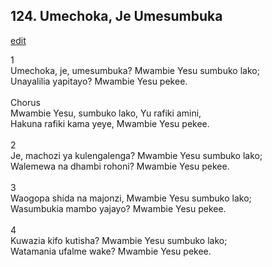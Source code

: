 ## 124. Umechoka, Je Umesumbuka
[edit](https://docs.google.com/document/d/1QIVEGzvjI8E7AffkNAPKdlse1Cok9m%2D1/edit?mode=html)



1\
Umechoka, je, umesumbuka? Mwambie Yesu sumbuko lako;\
Unayalilia yapitayo? Mwambie Yesu pekee.\
\
Chorus\
Mwambie Yesu, sumbuko lako, Yu rafiki amini,\
Hakuna rafiki kama yeye, Mwambie Yesu pekee.\
\
2\
Je, machozi ya kulengalenga? Mwambie Yesu sumbuko lako;\
Walemewa na dhambi rohoni? Mwambie Yesu pekee.\
\
3\
Waogopa shida na majonzi, Mwambie Yesu sumbuko lako;\
Wasumbukia mambo yajayo? Mwambie Yesu pekee.\
\
4\
Kuwazia kifo kutisha? Mwambie Yesu sumbuko lako;\
Watamania ufalme wake? Mwambie Yesu pekee.
